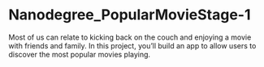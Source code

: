 # Nanodegree_PopularMovieStage-1
Most of us can relate to kicking back on the couch and enjoying a movie with friends and family. In this project, you’ll build an app to allow users to discover the most popular movies playing. 

